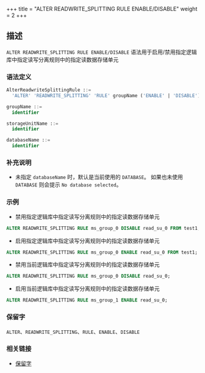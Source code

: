 +++
title = "ALTER READWRITE_SPLITTING RULE ENABLE/DISABLE"
weight = 2
+++

## 描述

`ALTER READWRITE_SPLITTING RULE ENABLE/DISABLE` 语法用于启用/禁用指定逻辑库中指定读写分离规则中的指定读数据存储单元

### 语法定义

```sql
AlterReadwriteSplittingRule ::=
  'ALTER' 'READWRITE_SPLITTING' 'RULE' groupName ('ENABLE' | 'DISABLE') storageUnitName 'FROM' databaseName

groupName ::=
  identifier

storageUnitName ::=
  identifier

databaseName ::=
  identifier
```

### 补充说明

- 未指定 `databaseName` 时，默认是当前使用的 `DATABASE`。 如果也未使用 `DATABASE` 则会提示 `No database selected`。

### 示例

- 禁用指定逻辑库中指定读写分离规则中的指定读数据存储单元

```sql
ALTER READWRITE_SPLITTING RULE ms_group_0 DISABLE read_su_0 FROM test1;
```

- 启用指定逻辑库中指定读写分离规则中的指定读数据存储单元

```sql
ALTER READWRITE_SPLITTING RULE ms_group_0 ENABLE read_su_0 FROM test1;
```

- 禁用当前逻辑库中指定读写分离规则中的指定读数据存储单元

```sql
ALTER READWRITE_SPLITTING RULE ms_group_0 DISABLE read_su_0;
```

- 启用当前逻辑库中指定读写分离规则中的指定读数据存储单元

```sql
ALTER READWRITE_SPLITTING RULE ms_group_1 ENABLE read_su_0;
```

### 保留字

`ALTER`、`READWRITE_SPLITTING`、`RULE`、`ENABLE`、`DISABLE`

### 相关链接

- [保留字](/cn/reference/distsql/syntax/reserved-word/)
